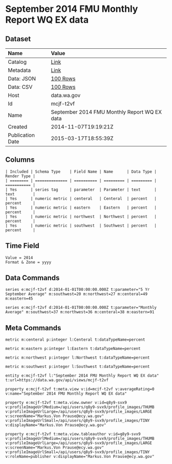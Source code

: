 # September 2014 FMU Monthly Report WQ EX data

## Dataset

| Name | Value |
| :--- | :---- |
| Catalog | [Link](https://catalog.data.gov/dataset/september-2014-fmu-monthly-report-wq-ex-data-c3e7d) |
| Metadata | [Link](https://data.wa.gov/api/views/mcjf-t2vf) |
| Data: JSON | [100 Rows](https://data.wa.gov/api/views/mcjf-t2vf/rows.json?max_rows=100) |
| Data: CSV | [100 Rows](https://data.wa.gov/api/views/mcjf-t2vf/rows.csv?max_rows=100) |
| Host | data.wa.gov |
| Id | mcjf-t2vf |
| Name | September 2014 FMU Monthly Report WQ EX data |
| Created | 2014-11-07T19:19:21Z |
| Publication Date | 2015-03-17T18:55:39Z |

## Columns

```ls
| Included | Schema Type    | Field Name | Name      | Data Type | Render Type |
| ======== | ============== | ========== | ========= | ========= | =========== |
| Yes      | series tag     | parameter  | Parameter | text      | text        |
| Yes      | numeric metric | centeral   | Centeral  | percent   | percent     |
| Yes      | numeric metric | eastern    | Eastern   | percent   | percent     |
| Yes      | numeric metric | northwest  | Northwest | percent   | percent     |
| Yes      | numeric metric | southwest  | Southwest | percent   | percent     |
```

## Time Field

```ls
Value = 2014
Format & Zone = yyyy
```

## Data Commands

```ls
series e:mcjf-t2vf d:2014-01-01T00:00:00.000Z t:parameter="5 Yr September Average" m:southwest=20 m:northwest=27 m:centeral=49 m:eastern=45

series e:mcjf-t2vf d:2014-01-01T00:00:00.000Z t:parameter="Monthly Average" m:southwest=37 m:northwest=36 m:centeral=38 m:eastern=91
```

## Meta Commands

```ls
metric m:centeral p:integer l:Centeral t:dataTypeName=percent

metric m:eastern p:integer l:Eastern t:dataTypeName=percent

metric m:northwest p:integer l:Northwest t:dataTypeName=percent

metric m:southwest p:integer l:Southwest t:dataTypeName=percent

entity e:mcjf-t2vf l:"September 2014 FMU Monthly Report WQ EX data" t:url=https://data.wa.gov/api/views/mcjf-t2vf

property e:mcjf-t2vf t:meta.view v:id=mcjf-t2vf v:averageRating=0 v:name="September 2014 FMU Monthly Report WQ EX data"

property e:mcjf-t2vf t:meta.view.owner v:id=q8y9-svx9 v:profileImageUrlMedium=/api/users/q8y9-svx9/profile_images/THUMB v:profileImageUrlLarge=/api/users/q8y9-svx9/profile_images/LARGE v:screenName="Markus.Von Prause@ecy.wa.gov" v:profileImageUrlSmall=/api/users/q8y9-svx9/profile_images/TINY v:displayName="Markus.Von Prause@ecy.wa.gov"

property e:mcjf-t2vf t:meta.view.tableauthor v:id=q8y9-svx9 v:profileImageUrlMedium=/api/users/q8y9-svx9/profile_images/THUMB v:profileImageUrlLarge=/api/users/q8y9-svx9/profile_images/LARGE v:screenName="Markus.Von Prause@ecy.wa.gov" v:profileImageUrlSmall=/api/users/q8y9-svx9/profile_images/TINY v:roleName=publisher v:displayName="Markus.Von Prause@ecy.wa.gov"
```